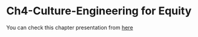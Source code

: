 # Ch4-Culture-Engineering for Equity

You can check this chapter presentation from [here](https://prezi.com/view/YslO9XRLbtCoGpT6myDC/)

